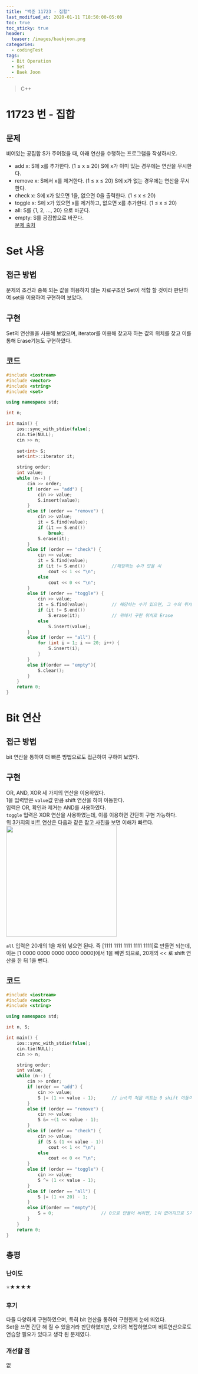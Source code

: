 ```yaml
---
title: "백준 11723 - 집합"
last_modified_at: 2020-01-11 T18:50:00-05:00
toc: true
toc_sticky: true
header:
  teaser: /images/baekjoon.png
categories: 
  - codingTest
tags:
  - Bit Operation
  - Set
  - Baek Joon
---
```


> C++

11723 번 - 집합
=============
 
## 문제
비어있는 공집합 S가 주어졌을 때, 아래 연산을 수행하는 프로그램을 작성하시오.

* add x: S에 x를 추가한다. (1 ≤ x ≤ 20) S에 x가 이미 있는 경우에는 연산을 무시한다.
* remove x: S에서 x를 제거한다. (1 ≤ x ≤ 20) S에 x가 없는 경우에는 연산을 무시한다.
* check x: S에 x가 있으면 1을, 없으면 0을 출력한다. (1 ≤ x ≤ 20)
* toggle x: S에 x가 있으면 x를 제거하고, 없으면 x를 추가한다. (1 ≤ x ≤ 20)
* all: S를 {1, 2, ..., 20} 으로 바꾼다.
* empty: S를 공집합으로 바꾼다.  
[문제 출처](https://www.acmicpc.net/problem/11723)

# Set 사용
## 접근 방법
문제의 조건과 중복 되는 값을 허용하지 않는 자료구조인 Set이 적합 할 것이라 판단하여 set을 이용하여 구현하여 보았다.  
## 구현
Set의 연산들을 사용해 보았으며, iterator를 이용해 찾고자 하는 값의 위치를 찾고 이를 통해 Erase기능도 구현하였다.    

## 코드
```c++
#include <iostream>
#include <vector>
#include <string>
#include <set>

using namespace std;

int n;

int main() {
	ios::sync_with_stdio(false);
	cin.tie(NULL);
	cin >> n;
	
	set<int> S;
	set<int>::iterator it;

	string order;
	int value;
	while (n--) {
		cin >> order;
		if (order == "add") {
			cin >> value;
			S.insert(value);
		}
		else if (order == "remove") {
			cin >> value;
			it = S.find(value);
			if (it == S.end())
				break;
			S.erase(it);
		}
		else if (order == "check") {
			cin >> value;
			it = S.find(value);
			if (it != S.end())			//해당하는 수가 있을 시
				cout << 1 << "\n";
			else
				cout << 0 << "\n";
		}
		else if (order == "toggle") {
			cin >> value;
			it = S.find(value);			// 해당하는 수가 있으면, 그 수의 위치를 반환한다.
			if (it != S.end())
				S.erase(it);			// 위에서 구한 위치로 Erase
			else
				S.insert(value);
		}
		else if (order == "all") {
			for (int i = 1; i <= 20; i++) {
				S.insert(i);
			}
		}
		else if(order == "empty"){
			S.clear();
		}
	}
	return 0;
}
```
# Bit 연산
## 접근 방법
bit 연산을 통하여 더 빠른 방법으로도 접근하여 구하여 보았다.  
## 구현
OR, AND, XOR 세 가지의 연산을 이용하였다.  
1을 입력받은 `value`값 만큼 shift 연산을 하여 이동한다.  
입력은 OR, 확인과 제거는 AND를 사용하였다.  
`toggle` 입력은 XOR 연산을 사용하였는데, 이를 이용하면 간단히 구현 가능하다.  
위 3가지의 비트 연산은 다음과 같은 참고 사진을 보면 이해가 빠르다.  
<img src="/images/codingTest/bj_1107/1_2.png" width="300" height="300">  

`all` 입력은 20개의 1을 채워 넣으면 된다. 즉 [1111 1111 1111 1111 1111]로 만들면 되는데,  
이는 [1 0000 0000 0000 0000 0000]에서 1을 빼면 되므로, 20개의 << 로 shift 연산을 한 뒤 1을 뺀다.  

## 코드
```c++
#include <iostream>
#include <vector>
#include <string>

using namespace std;

int n, S;

int main() {
	ios::sync_with_stdio(false);
	cin.tie(NULL);
	cin >> n;

	string order;
	int value;
	while (n--) {
		cin >> order;
		if (order == "add") {
			cin >> value;
			S |= (1 << value - 1);		// int의 처음 비트는 0 shift 이동이므로 1을 차감한 수 만큼 shift 연산을 한다.
		}
		else if (order == "remove") {
			cin >> value;
			S &= ~(1 << value - 1);
		}
		else if (order == "check") {
			cin >> value;
			if (S & (1 << value - 1))
				cout << 1 << "\n";
			else
				cout << 0 << "\n";
		}
		else if (order == "toggle") {
			cin >> value;
			S ^= (1 << value - 1);
		}
		else if (order == "all") {
			S |= (1 << 20) - 1;
		}
		else if(order == "empty"){
			S = 0;					// 0으로 만들어 버리면, 1이 없어지므로 S가 초기화 된다.
		}
	}
	return 0;
}
```

## 총평
### 난이도
⭐★★★★
### 후기
다들 다양하게 구현하였으며, 특히 bit 연산을 통하여 구현한게 눈에 띄었다.   
Set을 쓰면 간단 해 질 수 있을거라 판단하였지만, 오히려 복잡하였으며 비트연산으로도 연습할 필요가 있다고 생각 된 문제였다.


### 개선할 점
없
